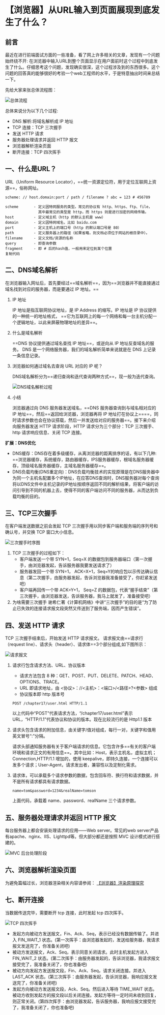 # 【浏览器】从URL输入到页面展现到底发生了什么？

## 前言

最近在进行前端面试方面的一些准备，看了网上许多相关的文章，发现有一个问题始终绕不开: 在浏览器中输入URL到整个页面显示在用户面前时这个过程中到底发生了什么。仔细思考这个问题，发现确实很深，这个过程涉及到的东西很多。这个问题的回答真的能够很好的考验一个web工程师的水平，于是特意抽出时间来总结一下。

先给大家来张总体流程图：

![总体流程](https://user-gold-cdn.xitu.io/2018/11/20/1672fdd0e67d2993?imageView2/0/w/1280/h/960/format/webp/ignore-error/1)



总体来说分为以下几个过程:

- DNS 解析:将域名解析成 IP 地址
- TCP 连接：TCP 三次握手
- 发送 HTTP 请求
- 服务器处理请求并返回 HTTP 报文
- 浏览器解析渲染页面
- 断开连接：TCP 四次挥手

## 一、什么是URL？

URL（Uniform Resource Locator），==统一资源定位符，用于定位互联网上资源==，俗称网址。

```
scheme: // host.domain:port / path / filename ? abc = 123 # 456789

scheme       - 定义因特网服务的类型。常见的协议有 http、https、ftp、file，
               其中最常见的类型是 http，而 https 则是进行加密的网络传输。
host         - 定义域主机（http 的默认主机是 www）
domain       - 定义因特网域名，比如 baidu.com
port         - 定义主机上的端口号（http 的默认端口号是 80）
path         - 定义服务器上的路径（如果省略，则文档必须位于网站的根目录中）。
filename     - 定义文档/资源的名称
query        - 即查询参数
fragment     - 即 # 后的hash值，一般用来定位到某个位置
复制代码
```

## 二、DNS域名解析

在浏览器输入网址后，首先要经过==域名解析==，因为==浏览器并不能直接通过域名找到对应的服务器，而是要通过 IP 地址。==

1. IP 地址

   IP 地址是指互联网协议地址，是 IP Address 的缩写。IP 地址是 IP 协议提供的一种统一的地址格式， ==它为互联网上的每一个网络和每一台主机分配一个逻辑地址，以此来屏蔽物理地址的差异==。

2. 什么是域名解析

   ==DNS 协议提供通过域名查找 IP 地址==，或逆向从 IP 地址反查域名的服务。 DNS 是一个网络服务器，我们的域名解析简单来说就是在 DNS 上记录一条信息记录。

3. 浏览器如何通过域名去查询 URL 对应的 IP 呢？

   DNS域名解析分为==递归查询和迭代查询两种方式==，现一般为迭代查询。

   ![DNS域名解析过程](https://user-gold-cdn.xitu.io/2019/2/27/1692e385403c39ab?imageView2/0/w/1280/h/960/format/webp/ignore-error/1)

   

4. 小结

   浏览器通过向 DNS 服务器发送域名，==DNS 服务器查询到与域名相对应的 IP 地址==，然后==返回给浏览器，浏览器再将 IP 地址打在协议上====，同时请求参数也会在协议搭载，然后一并发送给对应的服务器==。接下来介绍向服务器发送 HTTP 请求阶段，HTTP 请求分为三个部分：TCP 三次握手、http 请求响应信息、关闭 TCP 连接。

**扩展：DNS优化**

- DNS缓存：DNS存在着多级缓存，从离浏览器的距离排序的话，有以下几种: ==浏览器缓存，系统缓存，路由器缓存，IPS服务器缓存，根域名服务器缓存，顶级域名服务器缓存，主域名服务器缓存==。
- DNS负载均衡(DNS重定向)：DNS负载均衡技术的实现原理是在DNS服务器中为同一个主机名配置多个IP地址，在应答DNS查询时，DNS服务器对每个查询将以DNS文件中主机记录的IP地址按顺序返回不同的解析结果，将客户端的访问引导到不同的机器上去，使得不同的客户端访问不同的服务器，从而达到负载均衡的目的。

## 三、TCP三次握手

在客户端发送数据之前会发起 TCP 三次握手用以同步客户端和服务端的序列号和确认号，并交换 TCP 窗口大小信息。

![三次握手时序图](https://user-gold-cdn.xitu.io/2018/11/20/1672fdd0e8a76be8?imageView2/0/w/1280/h/960/format/webp/ignore-error/1)



1. TCP 三次握手的过程如下：
   - 客户端发送一个带 SYN=1，Seq=X 的数据包到服务器端口（第一次握手，由浏览器发起，告诉服务器我要发送请求了）
   - 服务器发回一个带 SYN=1， ACK=X+1，Seq=Y的响应包以示传达确认信息（第二次握手，由服务器发起，告诉浏览器我准备接受了，你赶紧发送吧）
   - 客户端再回传一个带 ACK=Y+1， Seq=Z 的数据包，代表“握手结束”（第三次握手，由浏览器发送，告诉服务器，我马上就发了，准备接受吧）
2. 为啥需要三次握手 谢希仁著《计算机网络》中讲“三次握手”的目的是“为了防止已失效的连接请求报文段突然又传送到了服务端，因而产生错误”。

## 四、发送 HTTP 请求

TCP 三次握手结束后，开始发送 HTTP 请求报文。 请求报文由==请求行（request line）、请求头（header）、请求体==3个部分组成,如下图所示：

![请求报文](https://user-gold-cdn.xitu.io/2018/11/20/1672fdd0e7cb07cc?imageView2/0/w/1280/h/960/format/webp/ignore-error/1)



1. 请求行包含请求方法、URL、协议版本

   - 请求方法包含 8 种：GET、POST、PUT、DELETE、PATCH、HEAD、OPTIONS、TRACE。
   - URL 即请求地址，由 <协议>：//<主机>：<端口>/<路径>?<参数> 组成
   - 协议版本即 http 版本号

   `POST /chapter17/user.html HTTP/1.1`

   以上代码中“POST”代表请求方法，“/chapter17/user.html”表示URL，“HTTP/1.1”代表协议和协议的版本。现在比较流行的是 Http1.1 版本

2. 请求头包含请求的附加信息，由关键字/值对组成，每行一对，关键字和值用英文冒号“:”分隔。

   请求头部通知服务器有关于客户端请求的信息。它包含许多==有关的客户端环境和请求正文的有用信息==。其中比如：Host，表示主机名，虚拟主机；Connection,HTTP/1.1 增加的，使用 keepalive，即持久连接，一个连接可以发多个请求；User-Agent，请求发出者，兼容性以及定制化需求。

3. 请求体，可以承载多个请求参数的数据，包含回车符、换行符和请求数据，并不是所有请求都具有请求数据。

   `name=tom&password=1234&realName=tomson`

   上面代码，承载着 name、password、realName 三个请求参数。

## 五、服务器处理请求并返回 HTTP 报文

每台服务器上都会安装处理请求的应用——Web server。常见的web server产品有apache、nginx、IIS、Lighttpd等。但大部分都还是按照 MVC 设计模式进行搭建的。

![MVC 后台处理阶段](https://user-gold-cdn.xitu.io/2019/2/27/1692e55baf791128?imageView2/0/w/1280/h/960/format/webp/ignore-error/1)



## 六、浏览器解析渲染页面

为避免篇幅过长，浏览器渲染相关内容请参阅： [【浏览器】渲染原理探究](https://juejin.im/post/6844903813187371021)

## 七、断开连接

当数据传送完毕，需要断开 tcp 连接，此时发起 tcp 四次挥手。

![TCP 四次挥手](https://user-gold-cdn.xitu.io/2018/11/20/1672fdd11d30c5d6?imageView2/0/w/1280/h/960/format/webp/ignore-error/1)



- 发起方向被动方发送报文，Fin、Ack、Seq，表示已经没有数据传输了。并进入 FIN_WAIT_1 状态。(第一次挥手：由浏览器发起的，发送给服务器，我请求报文发送完了，你准备关闭吧)
- 被动方发送报文，Ack、Seq，表示同意关闭请求。此时主机发起方进入 FIN_WAIT_2 状态。(第二次挥手：由服务器发起的，告诉浏览器，我请求报文接受完了，我准备关闭了，你也准备吧)
- 被动方向发起方发送报文段，Fin、Ack、Seq，请求关闭连接。并进入 LAST_ACK 状态。(第三次挥手：由服务器发起，告诉浏览器，我响应报文发送完了，你准备关闭吧)
- 发起方向被动方发送报文段，Ack、Seq。然后进入等待 TIME_WAIT 状态。被动方收到发起方的报文段以后关闭连接。发起方等待一定时间未收到回复，则正常关闭。(第四次挥手：由浏览器发起，告诉服务器，我响应报文接受完了，我准备关闭了，你也准备吧)